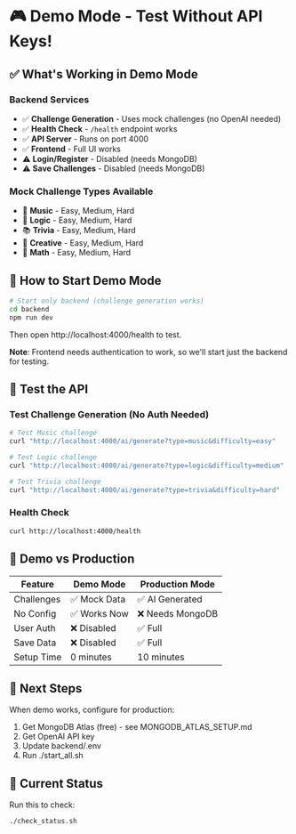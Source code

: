 # 🎮 Demo Mode - Test Without API Keys!

## ✅ What's Working in Demo Mode

### Backend Services
- ✅ **Challenge Generation** - Uses mock challenges (no OpenAI needed)
- ✅ **Health Check** - `/health` endpoint works
- ✅ **API Server** - Runs on port 4000
- ✅ **Frontend** - Full UI works
- ⚠️ **Login/Register** - Disabled (needs MongoDB)
- ⚠️ **Save Challenges** - Disabled (needs MongoDB)

### Mock Challenge Types Available
- 🎵 **Music** - Easy, Medium, Hard
- 🧩 **Logic** - Easy, Medium, Hard  
- 📚 **Trivia** - Easy, Medium, Hard
- 🎨 **Creative** - Easy, Medium, Hard
- 🔢 **Math** - Easy, Medium, Hard

## 🚀 How to Start Demo Mode

```bash
# Start only backend (challenge generation works)
cd backend
npm run dev
```

Then open http://localhost:4000/health to test.

**Note**: Frontend needs authentication to work, so we'll start just the backend for testing.

## 🧪 Test the API

### Test Challenge Generation (No Auth Needed)
```bash
# Test Music challenge
curl "http://localhost:4000/ai/generate?type=music&difficulty=easy"

# Test Logic challenge
curl "http://localhost:4000/ai/generate?type=logic&difficulty=medium"

# Test Trivia challenge
curl "http://localhost:4000/ai/generate?type=trivia&difficulty=hard"
```

### Health Check
```bash
curl http://localhost:4000/health
```

## 📝 Demo vs Production

| Feature | Demo Mode | Production Mode |
|---------|-----------|-----------------|
| Challenges | ✅ Mock Data | ✅ AI Generated |
| No Config | ✅ Works Now | ❌ Needs MongoDB |
| User Auth | ❌ Disabled | ✅ Full |
| Save Data | ❌ Disabled | ✅ Full |
| Setup Time | 0 minutes | 10 minutes |

## 🎯 Next Steps

When demo works, configure for production:
1. Get MongoDB Atlas (free) - see MONGODB_ATLAS_SETUP.md
2. Get OpenAI API key
3. Update backend/.env
4. Run ./start_all.sh

## 🔧 Current Status

Run this to check:
```bash
./check_status.sh
```
